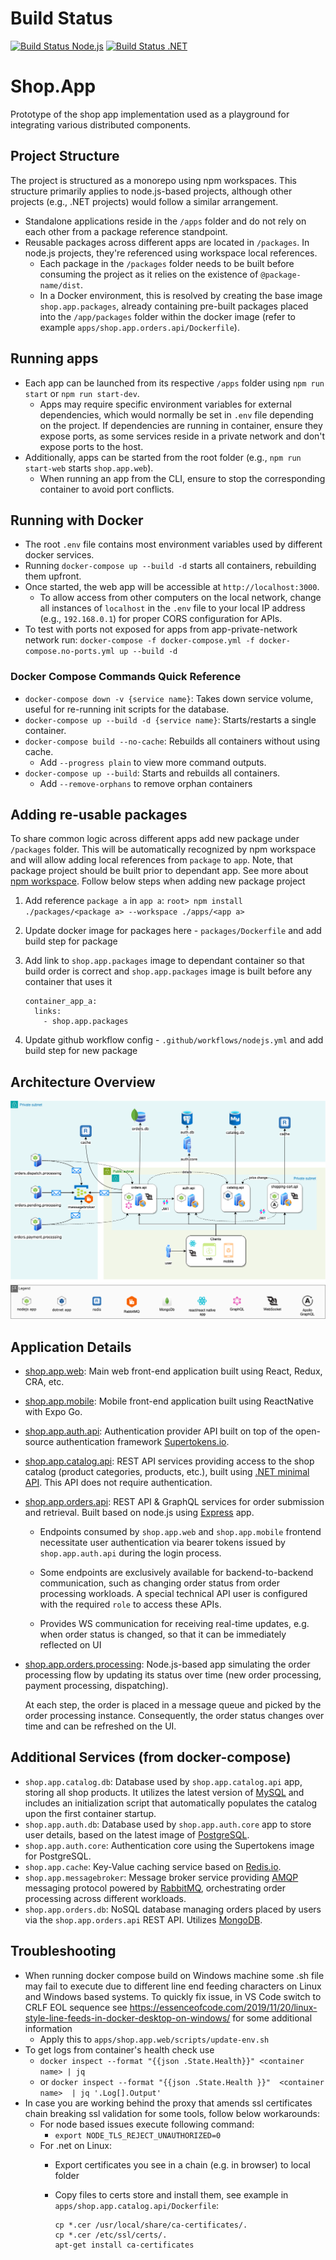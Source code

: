 # Build Status

[![Build Status Node.js](https://github.com/limanartem/Shop.App/actions/workflows/nodejs.yml/badge.svg)](https://github.com/limanartem/Shop.App/actions/workflows/nodejs.yml) [![Build Status .NET](https://github.com/limanartem/Shop.App/actions/workflows/dotnet8.yml/badge.svg)](https://github.com/limanartem/Shop.App/actions/workflows/dotnet8.yml)


# Shop.App
Prototype of the shop app implementation used as a playground for integrating various distributed components.

## Project Structure
The project is structured as a monorepo using npm workspaces. This structure primarily applies to node.js-based projects, although other projects (e.g., .NET projects) would follow a similar arrangement.

- Standalone applications reside in the `/apps` folder and do not rely on each other from a package reference standpoint.
- Reusable packages across different apps are located in `/packages`. In node.js projects, they're referenced using workspace local references.
  - Each package in the `/packages` folder needs to be built before consuming the project as it relies on the existence of `@package-name/dist`.
  - In a Docker environment, this is resolved by creating the base image `shop.app.packages`, already containing pre-built packages placed into the `/app/packages` folder within the docker image (refer to example `apps/shop.app.orders.api/Dockerfile`).

## Running apps
- Each app can be launched from its respective `/apps` folder using `npm run start` or `npm run start-dev`.
  - Apps may require specific environment variables for external dependencies, which would normally be set in `.env` file depending on the project. If dependencies are running in container, ensure they expose ports, as some services reside in a private network and don't expose ports to the host.
- Additionally, apps can be started from the root folder (e.g., `npm run start-web` starts `shop.app.web`).
  - When running an app from the CLI, ensure to stop the corresponding container to avoid port conflicts.

## Running with Docker
- The root `.env` file contains most environment variables used by different docker services.
- Running `docker-compose up --build -d` starts all containers, rebuilding them upfront.
- Once started, the web app will be accessible at `http://localhost:3000`.
  - To allow access from other computers on the local network, change all instances of `localhost` in the `.env` file to your local IP address (e.g., `192.168.0.1`) for proper CORS configuration for APIs.
- To test with ports not exposed for apps from app-private-network network run: `docker-compose -f docker-compose.yml -f docker-compose.no-ports.yml up --build -d`

### Docker Compose Commands Quick Reference
- `docker-compose down -v {service name}`: Takes down service volume, useful for re-running init scripts for the database.
- `docker-compose up --build -d {service name}`: Starts/restarts a single container.
- `docker-compose build --no-cache`: Rebuilds all containers without using cache.
  - Add `--progress plain` to view more command outputs.
- `docker-compose up --build`: Starts and rebuilds all containers.
  - Add `--remove-orphans` to remove orphan containers 

## Adding re-usable packages
To share common logic across different apps add new package under `/packages` folder. This will be automatically recognized by npm workspace and will allow adding local references from `package` to `app`. Note, that package project should be built prior to dependant app. See more about [npm workspace](https://ruanmartinelli.com/posts/npm-7-workspaces-1/). Follow below steps when adding new package project
1. Add reference `package a` in `app a`:
  `root> npm install ./packages/<package a> --workspace ./apps/<app a>`
1. Update docker image for packages here - `packages/Dockerfile` and add build step for package
1. Add link to `shop.app.packages` image to dependant container so that build order is correct and `shop.app.packages` image is built before any container that uses it
    
    ```
    container_app_a:
      links:
        - shop.app.packages
    ```
1. Update github workflow config - `.github/workflows/nodejs.yml` and add build step for new package

## Architecture Overview
![Architecture Overview](media/Shop.App.Architecture_3.png)

## Application Details
- [shop.app.web](https://github.com/limanartem/Shop.App/tree/master/apps/shop.app.web): Main web front-end application built using React, Redux, CRA, etc.
- [shop.app.mobile](https://github.com/limanartem/Shop.App/tree/master/apps/shop.app.mobile): Mobile front-end application built using ReactNative with Expo Go.
- [shop.app.auth.api](https://github.com/limanartem/Shop.App/tree/master/apps/shop.app.auth.api): Authentication provider API built on top of the open-source authentication framework [Supertokens.io](https://supertokens.io).
- [shop.app.catalog.api](https://github.com/limanartem/Shop.App/tree/master/apps/shop.app.catalog.api): REST API services providing access to the shop catalog (product categories, products, etc.), built using [.NET minimal API](https://learn.microsoft.com/en-us/aspnet/core/fundamentals/minimal-apis?view=aspnetcore-8.0). This API does not require authentication.
- [shop.app.orders.api](https://github.com/limanartem/Shop.App/tree/master/apps/shop.app.orders.api): REST API & GraphQL services for order submission and retrieval. Built based on node.js using [Express](https://expressjs.com) app.

  * Endpoints consumed by `shop.app.web` and `shop.app.mobile` frontend necessitate user authentication via bearer tokens issued by `shop.app.auth.api` during the login process.

  * Some endpoints are exclusively available for backend-to-backend communication, such as changing order status from order processing workloads. A special technical API user is configured with the required `role` to access these APIs.

  * Provides WS communication for receiving real-time updates, e.g. when order status is changed, so that it can be immediately reflected on UI

- [shop.app.orders.processing](https://github.com/limanartem/Shop.App/tree/master/apps/shop.app.orders.processing): Node.js-based app simulating the order processing flow by updating its status over time (new order processing, payment processing, dispatching).

  At each step, the order is placed in a message queue and picked by the order processing instance. Consequently, the order status changes over time and can be refreshed on the UI.

## Additional Services (from docker-compose)
- `shop.app.catalog.db`: Database used by `shop.app.catalog.api` app, storing all shop products. It utilizes the latest version of [MySQL](https://www.mysql.com) and includes an initialization script that automatically populates the catalog upon the first container startup.
- `shop.app.auth.db`: Database used by `shop.app.auth.core` app to store user details, based on the latest image of [PostgreSQL](https://www.postgresql.org).
- `shop.app.auth.core`: Authentication core using the Supertokens image for PostgreSQL.
- `shop.app.cache`: Key-Value caching service based on [Redis.io](https://redis.io).
- `shop.app.messagebroker`: Message broker service providing [AMQP](https://www.amqp.org) messaging protocol powered by [RabbitMQ](https://www.rabbitmq.com), orchestrating order processing across different workloads.
- `shop.app.orders.db`: NoSQL database managing orders placed by users via the `shop.app.orders.api` REST API. Utilizes [MongoDB](https://www.mongodb.com).

## Troubleshooting
* When running docker compose build on Windows machine some .sh file may fail to execute due to different line end feeding characters on Linux and Windows based systems. To quickly fix issue, in VS Code switch to CRLF EOL sequence see  https://essenceofcode.com/2019/11/20/linux-style-line-feeds-in-docker-desktop-on-windows/ for some additional information
  * Apply this to `apps/shop.app.web/scripts/update-env.sh`
* To get logs from container's health check use
  * `docker inspect --format "{{json .State.Health}}" <container name> | jq      `
  * or `docker inspect --format "{{json .State.Health }}"  <container name>  | jq '.Log[].Output'  `
* In case you are working behind the proxy that amends ssl certificates chain breaking ssl validation for some tools, follow below workarounds:
  * For node based issues execute following command: 
    * `export NODE_TLS_REJECT_UNAUTHORIZED=0`
  * For .net on Linux:
    * Export certificates you see in a chain (e.g. in browser) to local folder
    * Copy files to certs store and install them, see example in `apps/shop.app.catalog.api/Dockerfile`:
    
      ```
      cp *.cer /usr/local/share/ca-certificates/.
      cp *.cer /etc/ssl/certs/.
      apt-get install ca-certificates

      ```